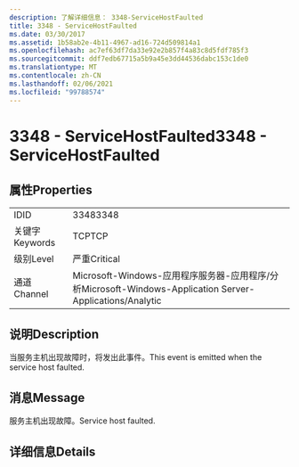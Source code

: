 ```yaml
---
description: 了解详细信息： 3348-ServiceHostFaulted
title: 3348 - ServiceHostFaulted
ms.date: 03/30/2017
ms.assetid: 1b58ab2e-4b11-4967-ad16-724d509814a1
ms.openlocfilehash: ac7ef63df7da33e92e2b857f4a83c8d5fdf785f3
ms.sourcegitcommit: ddf7edb67715a5b9a45e3dd44536dabc153c1de0
ms.translationtype: MT
ms.contentlocale: zh-CN
ms.lasthandoff: 02/06/2021
ms.locfileid: "99788574"
---
```

# <a name="3348---servicehostfaulted"></a><span data-ttu-id="0921d-103">3348 - ServiceHostFaulted</span><span class="sxs-lookup"><span data-stu-id="0921d-103">3348 - ServiceHostFaulted</span></span>

## <a name="properties"></a><span data-ttu-id="0921d-104">属性</span><span class="sxs-lookup"><span data-stu-id="0921d-104">Properties</span></span>  
  
|||  
|-|-|  
|<span data-ttu-id="0921d-105">ID</span><span class="sxs-lookup"><span data-stu-id="0921d-105">ID</span></span>|<span data-ttu-id="0921d-106">3348</span><span class="sxs-lookup"><span data-stu-id="0921d-106">3348</span></span>|  
|<span data-ttu-id="0921d-107">关键字</span><span class="sxs-lookup"><span data-stu-id="0921d-107">Keywords</span></span>|<span data-ttu-id="0921d-108">TCP</span><span class="sxs-lookup"><span data-stu-id="0921d-108">TCP</span></span>|  
|<span data-ttu-id="0921d-109">级别</span><span class="sxs-lookup"><span data-stu-id="0921d-109">Level</span></span>|<span data-ttu-id="0921d-110">严重</span><span class="sxs-lookup"><span data-stu-id="0921d-110">Critical</span></span>|  
|<span data-ttu-id="0921d-111">通道</span><span class="sxs-lookup"><span data-stu-id="0921d-111">Channel</span></span>|<span data-ttu-id="0921d-112">Microsoft-Windows-应用程序服务器-应用程序/分析</span><span class="sxs-lookup"><span data-stu-id="0921d-112">Microsoft-Windows-Application Server-Applications/Analytic</span></span>|  
  
## <a name="description"></a><span data-ttu-id="0921d-113">说明</span><span class="sxs-lookup"><span data-stu-id="0921d-113">Description</span></span>  

 <span data-ttu-id="0921d-114">当服务主机出现故障时，将发出此事件。</span><span class="sxs-lookup"><span data-stu-id="0921d-114">This event is emitted when the service host faulted.</span></span>  
  
## <a name="message"></a><span data-ttu-id="0921d-115">消息</span><span class="sxs-lookup"><span data-stu-id="0921d-115">Message</span></span>  

 <span data-ttu-id="0921d-116">服务主机出现故障。</span><span class="sxs-lookup"><span data-stu-id="0921d-116">Service host faulted.</span></span>  
  
## <a name="details"></a><span data-ttu-id="0921d-117">详细信息</span><span class="sxs-lookup"><span data-stu-id="0921d-117">Details</span></span>
